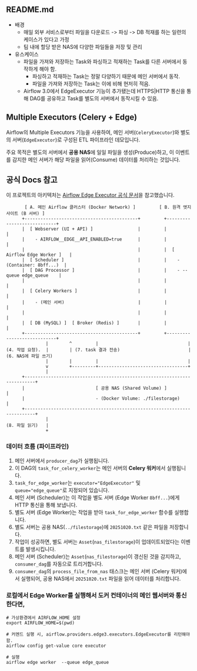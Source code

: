 ## README.md
* 배경
    * 매일 외부 서비스로부터 파일을 다운로드 -> 파싱 -> DB 적재를 하는 일련의 케이스가 있다고 가정
    * 팀 내에 할당 받은 NAS에 다양한 파일들을 저장 및 관리
* 유스케이스
    * 파일을 가져와 저장하는 Task와 파싱하고 적재하는 Task를 다른 서버에서 동작하게 해야 함.
        * 파싱하고 적재하는 Task는 정말 다양하기 때문에 메인 서버에서 동작.
        * 파일을 가져와 저장하는 Task는 이에 비해 현저히 적음.
    * Airflow 3.0에서 EdgeExecutor 기능이 추가됐는데 HTTPS|HTTP 통신을 통해 DAG를 공유하고 Task를 별도의 서버에서 동작시킬 수 있음.

## Multiple Executors (Celery + Edge)

Airflow의 Multiple Executors 기능을 사용하여, 메인 서버(`CeleryExecutor`)와 별도의 서버(`EdgeExecutor`)로 구성된 ETL 파이프라인 데모입니다.

주요 목적은 별도의 서버에서 **공용 NAS**에 일일 파일을 생성(Produce)하고, 이 이벤트를 감지한 메인 서버가 해당 파일을 읽어(Consume) 데이터를 처리하는 것입니다.

## 공식 Docs 참고

이 프로젝트의 아키텍처는 [Airflow Edge Executor 공식 문서](https://airflow.apache.org/docs/apache-airflow-providers-edge3/stable/architecture.html)을 참고했습니다.


```
       [ A. 메인 Airflow 클러스터 (Docker Network) ]         [ B. 원격 엣지 사이트 (B 서버) ]
      +-------------------------------------------+         +----------------------------+
      |  [ Webserver (UI + API) ]                 |         |                            |
      |    - AIRFLOW__EDGE__API_ENABLED=true      |         |                            |
      |                                           |         |  [ Airflow Edge Worker ]   |
      |  [ Scheduler ]                            |         |    - (Container: 8bff...)  |
      |  [ DAG Processor ]                        |         |    - --queue edge_queue    |
      |                                           |         |                            |
      |  [ Celery Workers ]                       |         |                            |
      |    - (메인 서버)                            |         |                            |
      |                                           |         |                            |
      |  [ DB (MySQL) ]  [ Broker (Redis) ]       |         |                            |
      +-------------------------------------------+         +----------------------------+
               |        ^         |                                  |
(4. 작업 요청).  |        | (7. task 결과 전송)                          | (6. NAS에 파일 쓰기)
               |        |         |                                  |
               v        +---------+----------------------------------+
               |
      +--------------------------------------------------------------------------+
      |                           [ 공용 NAS (Shared Volume) ]                     |
      |                           - (Docker Volume: ./filestorage)               |
      +--------------------------------------------------------------------------+
               |
(8. 파일 읽기)   |
               +
```

### 데이터 흐름 (파이프라인)

1.  메인 서버에서 `producer_dag`가 실행됩니다.
2.  이 DAG의 `task_for_celery_worker`는 메인 서버의 **Celery 워커**에서 실행됩니다.
3.  `task_for_edge_worker`는 `executor="EdgeExecutor"` 및 `queue="edge_queue"`로 지정되어 있습니다.
4.  메인 서버 (Scheduler)는 이 작업을 별도 서버 (Edge Worker `8bff...`)에게 HTTP 통신을 통해 보냅니다.
5.  별도 서버 (Edge Worker)는 작업을 받아 `task_for_edge_worker` 함수를 실행합니다.
6.  별도 서버는 공용 NAS(`../filestorage`)에 `20251020.txt` 같은 파일을 저장합니다.
7.  작업이 성공하면, 별도 서버는 `Asset`(`nas_filestorage`)이 업데이트되었다는 이벤트를 발생시킵니다.
8.  메인 서버 (Scheduler)는 `Asset`(`nas_filestorage`)이 갱신된 것을 감지하고, `consumer_dag`를 자동으로 트리거합니다.
9. `consumer_dag`의 `process_file_from_nas` 태스크는 메인 서버 (Celery 워커)에서 실행되어, 공용 NAS에서 `20251020.txt` 파일을 읽어 데이터를 처리합니다.

### 로컬에서 Edge Worker를 실행해서 도커 컨테이너의 메인 웹서버와 통신한다면,
```shell
# 가상환경에서 AIRFLOW_HOME 설정
export AIRFLOW_HOME=$(pwd)

# 커멘드 실행 시, airflow.providers.edge3.executors.EdgeExecutor를 리턴해야 함.
airflow config get-value core executor

# 실행
airflow edge worker  --queue edge_queue
```